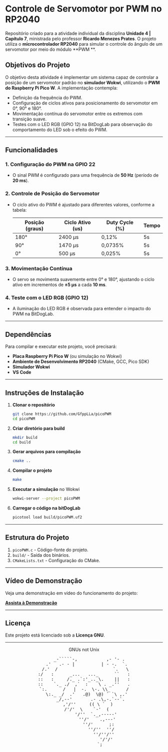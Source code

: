 # Controle de Servomotor por PWM no RP2040

Repositório criado para a atividade individual da disciplina **Unidade 4 | Capítulo 7**, ministrada pelo professor **Ricardo Menezes Prates**. O projeto utiliza o **microcontrolador RP2040** para simular o controle do ângulo de um servomotor por meio do módulo **PWM **.

## Objetivos do Projeto

O objetivo desta atividade é implementar um sistema capaz de controlar a posição de um servomotor padrão no **simulador Wokwi**, utilizando o **PWM do Raspberry Pi Pico W**. A implementação contempla:

- Definição da frequência do PWM.
- Configuração de ciclos ativos para posicionamento do servomotor em 0°, 90° e 180°.
- Movimentação contínua do servomotor entre os extremos com transição suave.
- Testes com o LED RGB (GPIO 12) na BitDogLab para observação do comportamento do LED sob o efeito do PWM.

---

## Funcionalidades

### 1. Configuração do PWM na GPIO 22
- O sinal PWM é configurado para uma frequência de **50 Hz** (período de **20 ms**).

### 2. Controle de Posição do Servomotor
- O ciclo ativo do PWM é ajustado para diferentes valores, conforme a tabela:
  
  | Posição (graus) | Ciclo Ativo (us) | Duty Cycle (%) | Tempo |
  |------------------|----------------|----------------|--------|
  | 180°           | 2400 µs       | 0,12%          | 5s     |
  | 90°            | 1470 µs       | 0,0735%        | 5s     |
  | 0°             | 500 µs        | 0,025%         | 5s     |

### 3. Movimentação Contínua
- O servo se movimenta suavemente entre 0° e 180°, ajustando o ciclo ativo em incrementos de **±5 µs** a cada **10 ms**.

### 4. Teste com o LED RGB (GPIO 12)
- A iluminação do LED RGB é observada para entender o impacto do PWM na BitDogLab.

---

## Dependências

Para compilar e executar este projeto, você precisará:

- **Placa Raspberry Pi Pico W** (ou simulação no Wokwi)
- **Ambiente de Desenvolvimento RP2040** (CMake, GCC, Pico SDK)
- **Simulador Wokwi**
- **VS Code** 

---

## Instruções de Instalação

1. **Clonar o repositório**
    ```bash
    git clone https://github.com/GfppLLa/picoPWM
    cd picoPWM
    ```

2. **Criar diretório para build**
    ```bash
    mkdir build
    cd build
    ```

3. **Gerar arquivos para compilação**
    ```bash
    cmake ..
    ```

4. **Compilar o projeto**
    ```bash
    make
    ```

5. **Executar a simulação** no Wokwi
    ```bash
    wokwi-server --project picoPWM
    ```

6. **Carregar o código na bitDogLab**
    ```bash
    picotool load build/picoPWM.uf2
    ```

---

## Estrutura do Projeto

1. `picoPWM.c` - Código-fonte do projeto.
2. `build/` - Saída dos binários.
3. `CMakeLists.txt` - Configuração do CMake.

---

## Vídeo de Demonstração

Veja uma demonstração em vídeo do funcionamento do projeto:

[**Assista à Demonstração**](aaa)

---

## Licença

Este projeto está licenciado sob a **Licença GNU**.

---

<div align="center">
    GNUs not Unix
<pre>
    _-`````-,           ,- '- .
  .'   .- - |          | - -.  `.
 /.'  /                     `.   \
:/   :      _...   ..._      ``   :
::   :     /._ .`:'_.._\.    ||   :
::    `._ ./  ,`  :    \ . _.''   .
`:.      /   |  -.  \-. \\_      /
  \:._ _/  .'   .@)  \@) ` `\ ,.'
     _/,--'       .- .\,-.`--`.
       ,'/''     (( \ `  )    
        /'/'  \    `-'  (      
         '/''  `._,-----'
          ''/'    .,---'
           ''/'      ;:
             ''/''  ''/
               ''/''/''
                 '/'/'
                  `;      
<pre>
</div>
